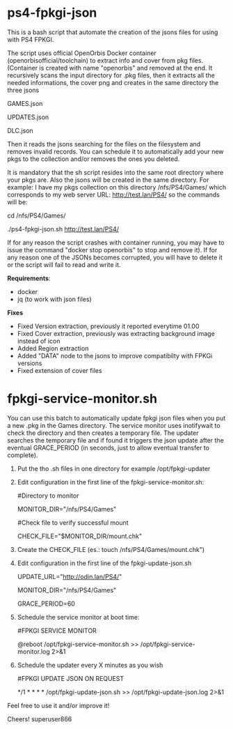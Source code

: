 # ps4-fpkgi-json
This is a bash script that automate the creation of the jsons files for using with PS4 FPKGI.

The script uses official OpenOrbis Docker container (openorbisofficial/toolchain) to extract info and cover from pkg files. (Container is created with name "openorbis" and removed at the end. 
It recursively scans the input directory for .pkg files, then it extracts all the needed informations, the cover png and creates in the same directory the three jsons

GAMES.json

UPDATES.json

DLC.json

Then it reads the jsons searching for the files on the filesystem and removes invalid records.
You can schedule it to automatically add your new pkgs to the collection and/or removes the ones you deleted.

It is mandatory that the sh script resides into the same root directory where your pkgs are. 
Also the jsons will be created in the same directory.
For example: 
  I have my pkgs collection on this directory /nfs/PS4/Games/ which corresponds to my web server URL: http://test.lan/PS4/
  so the commands will be:

  cd /nfs/PS4/Games/ 
  
  ./ps4-fpkgi-json.sh http://test.lan/PS4/

If for any reason the script crashes with container running, you may have to issue the command "docker stop openorbis" to stop and remove it).
If for any reason one of the JSONs becomes corrupted, you will have to delete it or the script will fail to read and write it. 

**Requirements**:
- docker
- jq (to work with json files)

**Fixes**
- Fixed Version extraction, previously it reported everytime 01.00
- Fixed Cover extraction, previously was extracting background image instead of icon
- Added Region extraction
- Added "DATA" node to the jsons to improve compatibilty with FPKGi versions
- Fixed extension of cover files

# fpkgi-service-monitor.sh

You can use this batch to automatically update fpkgi json files when you put a new .pkg in the Games directory.
The service monitor uses inotifywait to check the directory and then creates a temporary file.
The updater searches the temporary file and if found it triggers the json update after the eventual GRACE_PERIOD (in seconds, just to allow eventual transfer to complete). 

1) Put the tho .sh files in one directory for example /opt/fpkgi-updater
2) Edit configuration in the first line of the fpkgi-service-monitor.sh:
   
   #Directory to monitor
   
   MONITOR_DIR="/nfs/PS4/Games"

   #Check file to verify successful mount
   
   CHECK_FILE="$MONITOR_DIR/mount.chk" 

4) Create the CHECK_FILE (es.: touch /nfs/PS4/Games/mount.chk")

5) Edit configuration in the first line of the fpkgi-update-json.sh

   UPDATE_URL="http://odin.lan/PS4/"

   MONITOR_DIR="/nfs/PS4/Games"

   GRACE_PERIOD=60

7) Schedule the service monitor at boot time:

   #FPKGI SERVICE MONITOR

   @reboot /opt/fpkgi-service-monitor.sh >> /opt/fpkgi-service-monitor.log 2>&1

8) Schedule the updater every X minutes as you wish

   #FPKGI UPDATE JSON ON REQUEST

   */1 * * * * /opt/fpkgi-update-json.sh >> /opt/fpkgi-update-json.log 2>&1

Feel free to use it and/or improve it!

Cheers!
superuser866
